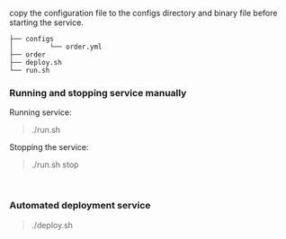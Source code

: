 
copy the configuration file to the configs directory and binary file before starting the service.

```
├── configs
│         └── order.yml
├── order
├── deploy.sh
└── run.sh
```

### Running and stopping service manually

Running service:

> ./run.sh

Stopping the service:

> ./run.sh stop

<br>

### Automated deployment service

> ./deploy.sh
